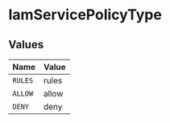 # IamServicePolicyType


## Values

| Name    | Value   |
| ------- | ------- |
| `RULES` | rules   |
| `ALLOW` | allow   |
| `DENY`  | deny    |